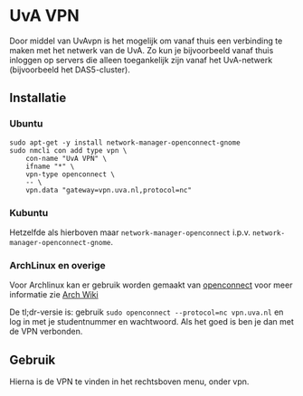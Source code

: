 # UvA VPN

Door middel van UvAvpn is het mogelijk om vanaf thuis een verbinding te maken met het netwerk van de UvA. Zo kun je bijvoorbeeld vanaf thuis inloggen op servers die alleen toegankelijk zijn vanaf het UvA-netwerk (bijvoorbeeld het DAS5-cluster).
## Installatie

### Ubuntu

```
sudo apt-get -y install network-manager-openconnect-gnome
sudo nmcli con add type vpn \
    con-name "UvA VPN" \
    ifname "*" \
    vpn-type openconnect \
    -- \
    vpn.data "gateway=vpn.uva.nl,protocol=nc"
```

### Kubuntu

Hetzelfde als hierboven maar `network-manager-openconnect` i.p.v. `network-manager-openconnect-gnome`.

### ArchLinux en overige
Voor Archlinux kan er gebruik worden gemaakt van [openconnect](http://www.infradead.org/openconnect/index.html) voor meer informatie zie [Arch Wiki](https://wiki.archlinux.org/index.php/OpenConnect)

De tl;dr-versie is: gebruik `sudo openconnect --protocol=nc vpn.uva.nl` en log in met je studentnummer en wachtwoord. Als het goed is ben je dan met de VPN verbonden.

## Gebruik
Hierna is de VPN te vinden in het rechtsboven menu, onder vpn.
